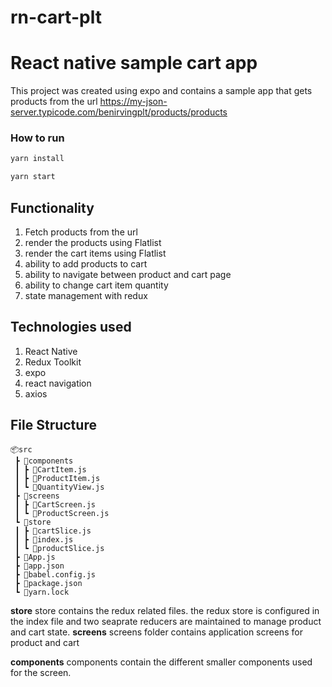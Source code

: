 # rn-cart-plt
# React native sample cart app

This project was created using expo and contains a sample app that gets products from the url https://my-json-server.typicode.com/benirvingplt/products/products 

### How to run
```sh
yarn install

yarn start
```

## Functionality

 1. Fetch products from the url
 2. render the products using Flatlist 
 3. render the cart items using Flatlist
 4. ability to add products to cart
 5. ability to navigate between product and cart page
 6. ability to change cart item quantity
 7. state management with redux

## Technologies used

 1. React Native
 2. Redux Toolkit
 3. expo
 4. react navigation
 5. axios

## File Structure
```
📦src  
 ┣ 📂components  
 ┃ ┣ 📜CartItem.js  
 ┃ ┣ 📜ProductItem.js  
 ┃ ┗ 📜QuantityView.js  
 ┣ 📂screens  
 ┃ ┣ 📜CartScreen.js  
 ┃ ┗ 📜ProductScreen.js  
 ┗ 📂store  
 ┃ ┣ 📜cartSlice.js  
 ┃ ┣ 📜index.js  
 ┃ ┗ 📜productSlice.js
 ┣ 📜App.js
 ┣ 📜app.json
 ┣ 📜babel.config.js
 ┣ 📜package.json
 ┗ 📜yarn.lock
 ```
**store**
store contains the redux related files. the redux store is configured in the index file and two seaprate reducers are maintained to manage product and cart state.
**screens**
screens folder contains application screens for product and cart

**components**
components contain the different smaller components used for the screen.
